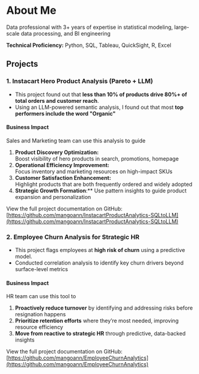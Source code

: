 # About Me
Data professional with 3+ years of expertise in statistical modeling, large-scale data processing, and BI engineering  

**Technical Proficiency:** Python, SQL, Tableau, QuickSight, R, Excel
## Projects
### 1. Instacart Hero Product Analysis (Pareto + LLM)
- This project found out that **less than 10% of products drive 80%+ of total orders and customer reach**. 
- Using an LLM-powered semantic analysis, I found out that most **top performers include the word "Organic"**

#### Business Impact
Sales and Marketing team can use this analysis to guide 
1. **Product Discovery Optimization:**  
Boost visibility of hero products in search, promotions, homepage
2. **Operational Efficiency Improvement:**  
Focus inventory and marketing resources on high-impact SKUs
3. **Customer Satisfaction Enhancement:**  
Highlight products that are both frequently ordered and widely adopted
4. **Strategic Growth Formation**:** 
Use pattern insights to guide product expansion and personalization

View the full project documentation on GitHub: [https://github.com/mangoann/InstacartProductAnalytics-SQLtoLLM](https://github.com/mangoann/InstacartProductAnalytics-SQLtoLLM)


### 2. Employee Churn Analysis for Strategic HR
- This project flags employees at **high risk of churn** using a predictive model.
- Conducted correlation analysis to identify key churn drivers beyond surface-level metrics
#### Business Impact
HR team can use this tool to
1. **Proactively reduce turnover** by identifying and addressing risks before resignation happens
2. **Prioritize retention efforts** where they’re most needed, improving resource efficiency
3. **Move from reactive to strategic HR** through predictive, data-backed insights

View the full project documentation on GitHub: [https://github.com/mangoann/EmployeeChurnAnalytics](https://github.com/mangoann/EmployeeChurnAnalytics)




